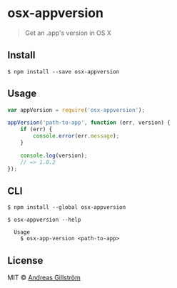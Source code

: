 # osx-appversion
> Get an .app's version in OS X


## Install

```
$ npm install --save osx-appversion
```


## Usage

```js
var appVersion = require('osx-appversion');

appVersion('path-to-app', function (err, version) {
	if (err) {
		console.error(err.message);
	}

	console.log(version);
	// => 1.0.2
});
```


## CLI

```
$ npm install --global osx-appversion
```

```
$ osx-appversion --help

  Usage
  	$ osx-app-version <path-to-app>
```


## License

MIT © [Andreas Gillström](https://github.com/gillstrom)
